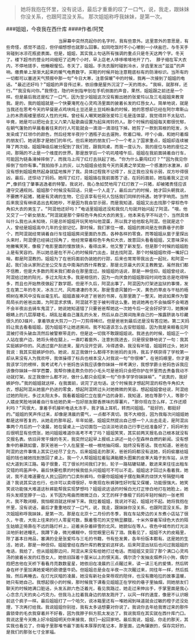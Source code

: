 > 她将我抱在怀里，没有说话，最后才重重的叹了一口气，说，我走，跟妹妹你没关系，也跟阿混没关系。 那次姐姐称呼我妹妹，是第一次。

###姐姐，今夜我在西什库
####作者/阿梵

						当屏幕中突然亮起你的名字时，我有些意外。这里意外的意思是，有些奇怪，感觉不适应，但仔细想想也就那么回事。如同吃饭时不小心嚼到一小块盐巴，与冬天手背碰到冰凉花瓶瓷表面。但是，姐姐，其实我上句话所有强调的重点只是冬天这两个字。冬天了。楼下超市的营业时间缩短了近两个小时，早上店老人哆哆嗦嗦地开了门， 脖子缩在军大衣内，不停地搓手，他睡眼惺忪。冬天了，姐姐。手洗衣服时碰到冷水，牙齿里发出“滋滋”的声响。缴费单上渐渐大起来的暖气电费数字。买鞋的时候开始注意鞋底标有的防滑标识。当所有的一切都可以塞进天气预报中那一句“今日大寒，注意保暖”中的时候，我再一次接到了姐姐的电话。“最近还好吗？”姐姐的声音传过来，依旧像是屋外沉淀了一天的雨水。“我嘛，就那样，还行。”“我没有问你。”我愣住，隐约听到指甲划在手机侧面的声音，果然，姐姐跟之前还是一个样。但是最后我还是松了一口气，因为至少姐姐这次没有搬出她的张爱玲以及三毛姐姐来教育我。是的，我的姐姐就是一个快要淹死在心灵鸡汤里面的披着长发的红唇女人。简单地说，就是当我还在思考今天的早餐是点鸡块炖土豆还是土豆炖粉条的时候，她的思想却已经在阿尔卑斯山上的木质阁楼里感叹人性的光辉。曾经有人嘲笑她跟张爱玲三毛是连体婴，我觉得并不太贴切，毕竟，她是可以把社会主义八荣八耻歌曲设置为起床闹铃的人。那个时候的姐姐每天都很忧郁，在朝气蓬勃的早晨看着往来的行人可能就会一滴泪一滴泪往下掉。她剪了一款到耳根的短发，头发染成了红领巾的颜色，然后经常半夜拧个酒瓶子出去遛狗，吹着口哨，哼个小曲，和她叼着烟的朋友们，她说那才是她们的年代。但后来她的朋友们一个一个考上了国家重点，姐姐却连续被降了两次级。姐姐降级后被分配到了我们班，跟我同桌。而我一度认为，我的座位与她的座位之间，那隔的不止是一个维度的世界。那是放学后一个叽叽喳喳午后，姐姐在我前面骑着自行车，可能因为链条滑掉摔倒了，而我马上闯了红灯去扶起了她。“你为什么要闯红灯？”“因为我见你摔倒了怕你有事。”我拍拍手上的灰，以为姐姐会给我今天的英勇之举奖励一个感激的冰激淋，却没有想到姐姐竟然起身就猛地推开了我。具体过程我不记得了，反正我也没有示弱，双方吵得很凶，最后，还惊动了妈妈。她闯了红灯，姐姐插在我前面答了话，在妈妈面前，她指着我义正词严,像抓住了肇事逃逸者的特警。我说对，我心急如焚地闯了红灯救了一只猪，却被猪责怪应该遵守交通规则。姐姐那个时候没有回话，只是一个人走了。最后出门的时候，她才回头朝我说，不要瞧不起猪，猪是有灵魂的生物，它应该享有任何人包括我们同样的待遇。她字字响亮。当然后来我没有继续追出去和她吵，不是因为我自甘示弱，而是我知道，姐姐又出去找那个穿棕色牛角扣大衣的男生了。“阿混他还好吗？”电话里姐姐还没和我侃几句就开始问起了阿混。“哦，他又交了一个新女朋友。”阿混就是那个穿棕色牛角扣大衣的男生，他本来名字不叫这个，当然具体叫什么我也从未知晓，只是总听姐姐开玩笑地叫他混蛋，所以我才给他取名阿混。但就是这个人，曾经是姐姐高中几年的全部记忆。那时候，我们家住一楼，姐姐的房间是左侧靠巷子的那个，而阿混就经常骑着自行车往姐姐房间里面扔东西，各种各样的零食。而等姐姐从窗子里探出头来时，阿混便已经骑过拐角了，他经常穿着棕色牛角扣大衣，故意回头看看姐姐，又意味深长地撇嘴笑笑，像极了电影里面的慢放镜头，看得出来，他又整了新发型。但是那个时候的姐姐脸上是有笑容的。所以她总是在不开心的时候摔门出去，就去找阿混，那个时候姐姐吹得一嘴好口哨，都是阿混教的。姐姐为了在爸妈面前伪装她的行踪，后来也常常带我出去一起玩，和阿混一起，我们会从家附近坐公交车去中南海的西什库教堂，那是北京最大的天主教教堂。虽然我们都不信教，但是大多数的周末我们都会在那里度过。按姐姐的话说，那是一种信仰。姐姐曾经说，阿混给过她的阳光，多过太阳太多。我是相信的，因为一向厌食的姐姐那段时间吃饭总是吃得特多，而且也开始熬夜做起了数学题。但是不久后，阿混出事了。阿混因为打架进监狱的事情，发生在第二年的冬天，冰冻三尺、风雨凄凄的冬天。那是雪虐风饕的一天，黄色的草皮与干枯的梧桐树在寒风中没有丝毫生机。姐姐直接冲进了爸爸的书房，在那里跪了一整天。她说如果作为警局局长的爸爸出面，为阿混求求情，阿混就不至于被判得这么重。她说她再也不会抽烟不会喝酒不会半夜出去骑车鬼混了，她说她知道错了只要爸爸帮她这一次她今后一定会好好学习，她撕掉眼睛上的几层厚睫毛，胡乱扯着自己蓬乱的头发，然后从自己房间拖来自己的一推露脐装与珍藏很久的DJ碟片，拿着铁皮大剪刀一刀一刀剪得稀烂。但是爸爸到最后还是没有答应她。第二天妈妈让我去看看姐姐，因为姐姐不让她进房间。我不知道该怎么去安慰姐姐，因为我是亲眼看见阿混被打得头破血流然后被警察带走的，但是这一切我不敢跟姐姐说。我进去的时候，姐姐正一个人站在窗户边，她将头倚在腿上，一直盯着窗外，注意到我进去，只是很安静地说了一句：我其实挺嫉妒你的。风透过窗户刮进来，屋内没开空调，冷得透骨。我没有听错，姐姐转过头，她对我说：我其实挺嫉妒你的。她说，反正我做什么都得不到爸妈的支持，我五子棋获得了学校第一却从来没有人为我欢呼，我体操得了标兵也根本没人对我说一句“你很棒”，在爸妈眼里，你才是我该学习的榜样，我考试考八十爸妈告诉我应该像你妹妹一样考满分，我想学爵士爸妈告诉我应该像你妹妹一样学芭蕾，我帮你揍走欺负你的小毛头可是爸妈只会把你护在怀里而去责备我动不动就打架。反正我做什么都不对，做什么都只会招来一句“你多学学你妹妹嘛”。“说真的，我好嫉妒你。”我的姐姐就这样，在我面前，说完了这句话。这个时候我才想起阿混的棕色牛角扣大衣，想起阿混从她窗户扔进的零食，想起阿混转过头对她微微的笑容。想起姐姐曾经说，阿混给过她的阳光，多过太阳太多。我看着姐姐伫立在窗户边的身影，我知道，她在等那个人，等那个人嬉皮笑脸地骑着自行车给她扔来一包好丽友醇香原味的厚薯片。“那你现在怎么样，工作还顺利吗？”风很大，拿着手机接听电话太冻手，我才插上耳机，转而问姐姐。“挺好的，都挺好的。”姐姐的笑声传过来，却像是清晨的雾气，一点都不真切。我不大相信，因为我每次问姐姐她都是这样答复的，从她走的那年起，年年如是。姐姐突然提出自己想一个人出去走走，是阿混出事两个月后的一个凌晨，她在餐桌上一边切面包一边淡淡地说自己行李已经准备好了，妈妈听到后很明显有些慌张，她问姐姐难道你高考不考了吗？姐姐笑笑，其实前两天报名自己根本就没有交报名表。依旧异常干燥的冬天，我突然记起早上报纸上讲述一处小型森林自燃的新闻。没有想象中的暴跳如雷，那天爸爸一个人在屋里一根一根地抽闷烟，始终没有答话。我也知道，爸爸在阿混的这件事情上其实已经尽了全力。后来姐姐走的那天，爸爸妈妈都没有送她，妈妈偷塞给姐姐的钱也被她找到放回了桌上。我一个人帮姐姐拉着贴满骷髅头图案的皮革大箱子到车站，从世纪大道到滨江路。箱子很重，花了很长时间我们才到，轮子一路轱辘轱辘，散进来来往往出租车交错的鸣笛声中。最后快要检票的时候我低头问姐姐可不可以不走。姐姐这才回过头看着我，她说，我不走难道要在人民公园的门口卖秋裤吗，你要你姐姐摊子摆在黝黑的烧饼大爷隔壁吗难道？我说其实这也行，也许可以卖得很好，毕竟现在秋裤弹性好时髦又保暖，功能很强大。她笑笑说功能强大难道这秋裤能帮我实现梦想吗？姐姐说这话的时候白光灯正惨白地打在她脸上，她将头发顺至脖子一边，关节因为弯曲而微微泛白，文艺的样子像极了妈妈年轻时候的一张老照片。我不敢闭眼，我怕眼泪就这样掉下来。我拉着姐姐，我说对不起，姐姐对不起。她将我抱在怀里，没有说话，最后才重重地叹了一口气，说，我走，跟妹妹你没关系，也跟阿混没关系。那次姐姐称呼我妹妹，是第一次。那是在北京十二月份的冬季，我在车站旁边的关东煮小店站了很久，午夜，大街上往来的行人零星可数，飘着雪花的天空稍显朦胧，十米外穿着军绿色大衣的陌生姑娘正倚靠在不远的路灯杆上，迎着夹杂着碎雪的北风，她貌似在等人。夜色中城市的灯光淡淡地折射进瞳孔，我蹲下身，微光模糊中，惊觉眼里已有了泪。我看见了，姐姐不大的皮箱里，除了基本日用品，塞满的全是张爱玲与三毛的书籍，书有些发黄，各年份版本都有。这是她的生活，她说，那是一种信仰。姐姐曾经在西什库的教堂前这样说。后来阿混出狱后也问过我姐姐的电话，我给了，但从姐姐那边问，阿混从来没有给她打过电话。而姐姐又变回了那个满口心灵鸡汤的披着长发的红唇女人，她依旧踩着十厘米以上的恨天高，偶尔烫个发抽支烟养只小狗，偶尔抱把吉他在天桥下看看月亮数数星星，她依旧在凌晨的三点醒过来，读一读三毛的爱情，然后转身在杯子里加满她爱喝的欧德堡牛奶。但姐姐总是会在半夜一次次醒过来，同往年一样，然后孤独，然后再睡去。在灯光灰暗的凌晨，她没有新社会荣辱观的陪伴，也没有撒哈拉的故事温暖，她只有她自己。我想起很小的时候，那时候我下课看见姐姐正在学校的巷子里抽烟，同她朋友们聊天的时候她满口脏话，头发五颜六色泛着光，看见我路过，她走过来伸出手，手掌里面是我心心念念几天的夹心巧克力。但我马上拉着我身边的朋友跑开了，以风一样的速度，像是不认识眼前这个疯子一样。最后姐姐打了一个哈欠，说冰箱里还有一堆她闻到味道就会过敏的橙子还没处理，下次再打给我。我说姐姐你别挂，我有太多话想要对你说了。我说你去年给我寄过来的那件露锁骨的毛衣我穿着并不好看，因为我脖子斜方肌太发达了。我说我现在其实就在西什库门口。我说这里今天晚上好冷姐姐明天你来接我，我们一起回家吧。最后我说，姐姐，你走的那天，其实我也看见了，你箱子里那堆书最下面有本厚厚的笔记本，那里面，边角镶嵌的，保存完好的，是我们的那张七寸全家福。			  		